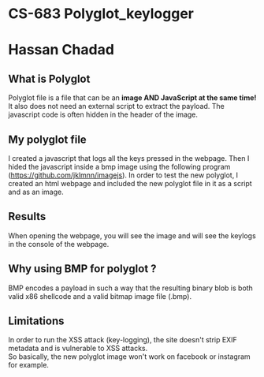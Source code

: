 # CS-683 Polyglot_keylogger
# Hassan Chadad

## What is Polyglot
Polyglot file is a file that can be an **image AND JavaScript at the same time!** It also does not need an external script to extract the payload. The javascript code is often hidden in the header of the image.

## My polyglot file 
I created a javascript that logs all the keys pressed in the webpage. Then I hided the javascript inside a bmp image using the following program (https://github.com/jklmnn/imagejs). In order to test the new polyglot, I created an html webpage and included the new polyglot file in it as a script and as an image.

## Results
When opening the webpage, you will see the image and will see the keylogs in the console of the webpage.

## Why using BMP for polyglot ?
BMP encodes a payload in such a way that the resulting binary blob is both valid x86 shellcode and a valid bitmap image file (.bmp).

## Limitations
In order to run the XSS attack (key-logging), the site doesn't strip EXIF metadata and is vulnerable to XSS attacks.</br>
So basically, the new polyglot image won't work on facebook or instagram for example.



